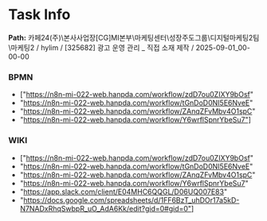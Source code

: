 # Task Info

**Path:** 카페24(주)\본사사업장\[CG]MI본부\마케팅센터\성장주도그룹\디지털마케팅2팀\마케팅2 / hylim / [325682] 광고 운영 관리 _ 직접 소재 제작 / 2025-09-01_00-00-00

### BPMN
- ["https://n8n-mi-022-web.hanpda.com/workflow/zdD7ou0ZIXY9bOsf"
- "https://n8n-mi-022-web.hanpda.com/workflow/tGnDoD0NI5E6NveE"
- "https://n8n-mi-022-web.hanpda.com/workflow/ZAnqZFvMbv4O1spC"
- "https://n8n-mi-022-web.hanpda.com/workflow/Y6wrflSpnrYbeSu7"]

### WIKI
- ["https://n8n-mi-022-web.hanpda.com/workflow/zdD7ou0ZIXY9bOsf"
- "https://n8n-mi-022-web.hanpda.com/workflow/tGnDoD0NI5E6NveE"
- "https://n8n-mi-022-web.hanpda.com/workflow/ZAnqZFvMbv4O1spC"
- "https://n8n-mi-022-web.hanpda.com/workflow/Y6wrflSpnrYbeSu7"
- "https://app.slack.com/client/E04MHC6QQGL/D06UQ007E83"
- "https://docs.google.com/spreadsheets/d/1FF6BzT_uhDOr17a5kD-N7NADxRhqSwbpR_uO_AdA6Kk/edit?gid=0#gid=0"]

